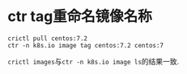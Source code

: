 # ctr tag重命名镜像名称

```
crictl pull centos:7.2
ctr -n k8s.io image tag centos:7.2 centos:7
```

`crictl images`与`ctr -n k8s.io image ls`的结果一致.
